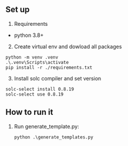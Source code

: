 ## Set up
1. Requirements
- python 3.8+

2. Create virtual env and dowload all packages
```
python -m venv .venv
.\.venv\Scripts\activate
pip install -r ./requirements.txt
```

3. Install solc compiler and set version
```
solc-select install 0.8.19
solc-select use 0.8.19
```

## How to run it

1. Run generate_template.py:
    ```
    python .\generate_templates.py
    ```
